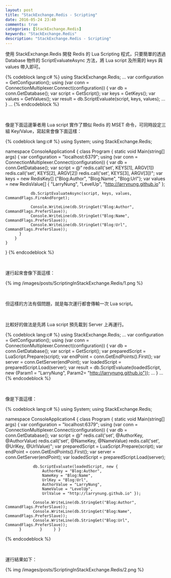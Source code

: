 ```yaml
---
layout: post
title: "StackExchange.Redis - Scripting"
date: 2016-05-24 23:40
comments: true
categories: [StackExchange.Redis]
keywords: "StackExchange.Redis"
description: "StackExchange.Redis - Scripting"
---
```


使用 StackExchange.Redis 開發 Redis 的 Lua Scripting 程式，只要簡單的透過 Database 物件的 ScriptEvaluateAsync 方法，將 Lua script 及所需的 keys 與 values 帶入即可。  

<!-- More -->

{% codeblock lang:c# %}
using StackExchange.Redis; 
... 
var configuration = GetConfiguration(); 
using (var conn = ConnectionMultiplexer.Connect(configuration)) 
{ 
    var db = conn.GetDatabase(); 
    var script = GetScript(); 
    var keys = GetKeys(); 
    var values = GetValues(); 
    var result = db.ScriptEvaluate(script, keys, values); 
    ... 
} 
...
{% endcodeblock %}

<br/>


像是下面這邊筆者用 Lua script 實作了類似 Redis 的 MSET 命令，可同時設定三組 Key/Value，寫起來會像下面這樣：   

{% codeblock lang:c# %}
using System; 
using StackExchange.Redis; 

namespace ConsoleApplication4 { 
    class Program { 
        static void Main(string[] args) { 
            var configuration = "localhost:6379"; 
            using (var conn = ConnectionMultiplexer.Connect(configuration)) { 
                var db = conn.GetDatabase(); 
                var script = @“
                                          redis.call('set', KEYS[1], ARGV[1]) 
                                          redis.call('set', KEYS[2], ARGV[2]) 
                                          redis.call('set', KEYS[3], ARGV[3])"; 
                var keys = new RedisKey[] {"Blog:Author", "Blog:Name", "Blog:Url"}; 
                var values = new RedisValue[] { "LarryNung", "LevelUp", "http://larrynung.github.io" }; 

               db.ScriptEvaluateAsync(script, keys, values, CommandFlags.FireAndForget); 

               Console.WriteLine(db.StringGet("Blog:Author", CommandFlags.PreferSlave));    
               Console.WriteLine(db.StringGet("Blog:Name", CommandFlags.PreferSlave));  
               Console.WriteLine(db.StringGet("Blog:Url", CommandFlags.PreferSlave)); 
          }
        } 
    } 
}
{% endcodeblock %}

<br/>


運行起來會像下面這樣：  

{% img /images/posts/ScriptingInStackExchange.Redis/1.png %}

<br/>


但這樣的方法有個問題，就是每次運行都會傳輸一次 Lua script。  

<br/>


比較好的做法是先將 Lua script 預先載到 Server 上再運行。  

{% codeblock lang:c# %}
using StackExchange.Redis; 
... 
var configuration = GetConfiguration(); 
using (var conn = ConnectionMultiplexer.Connect(configuration)) 
{ 
    var db = conn.GetDatabase(); 
    var script = GetScript(); 
    var preparedScript = LuaScript.Prepare(script); 
    var endPoint = conn.GetEndPoints().First(); 
    var server = conn.GetServer(endPoint); 
    var loadedScript = preparedScript.Load(server); 
    var result = db.ScriptEvaluate(loadedScript, new {Param1 = "LarryNung", Param2= "http://larrynung.github.io"}); 
    ...
} 
...
{% endcodeblock %}

<br/>


像是下面這樣：  

{% codeblock lang:c# %}
using System; 
using StackExchange.Redis; 

namespace ConsoleApplication4 { 
    class Program { 
        static void Main(string[] args) { 
            var configuration = "localhost:6379"; 
            using (var conn = ConnectionMultiplexer.Connect(configuration)) { 
                var db = conn.GetDatabase(); 
                var script = @" 
                                            redis.call('set', @AuthorKey, @AuthorValue) 
                                            redis.call('set', @NameKey, @NameValue) 
                                            redis.call('set', @UrlKey, @UrlValue)"; 
                var preparedScript = LuaScript.Prepare(script); 
                var endPoint = conn.GetEndPoints().First(); 
                var server = conn.GetServer(endPoint); 
                var loadedScript = preparedScript.Load(server); 

                db.ScriptEvaluate(loadedScript, new { 
                    AuthorKey = "Blog:Author", 
                    NameKey = "Blog:Name", 
                    UrlKey = "Blog:Url", 
                    AuthorValue = "LarryNung", 
                    NameValue = "LevelUp", 
                    UrlValue = "http://larrynung.github.io" }); 
                
                Console.WriteLine(db.StringGet("Blog:Author", CommandFlags.PreferSlave)); 
                Console.WriteLine(db.StringGet("Blog:Name", CommandFlags.PreferSlave)); 
                Console.WriteLine(db.StringGet("Blog:Url", CommandFlags.PreferSlave));
          }        }     } }
{% endcodeblock %}

<br/>


運行結果如下：  

{% img /images/posts/ScriptingInStackExchange.Redis/2.png %}

